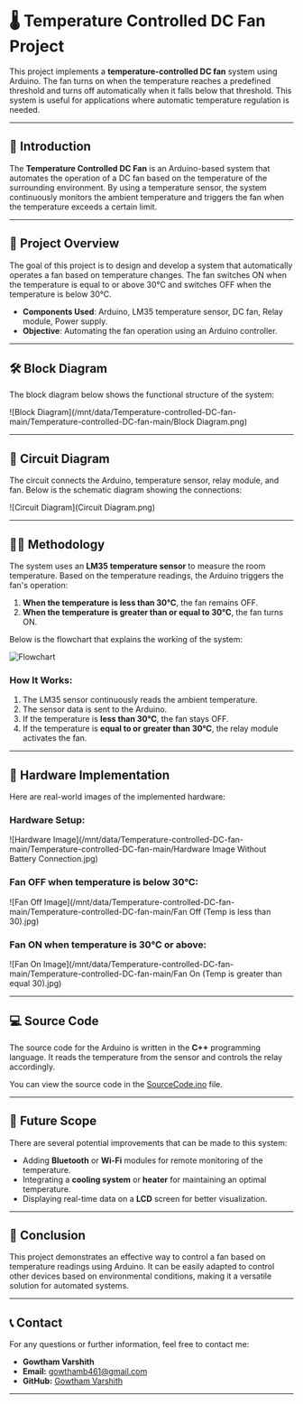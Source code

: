 
# 🌡️ Temperature Controlled DC Fan Project

This project implements a **temperature-controlled DC fan** system using Arduino. The fan turns on when the temperature reaches a predefined threshold and turns off automatically when it falls below that threshold. This system is useful for applications where automatic temperature regulation is needed.

---

## 📖 Introduction

The **Temperature Controlled DC Fan** is an Arduino-based system that automates the operation of a DC fan based on the temperature of the surrounding environment. By using a temperature sensor, the system continuously monitors the ambient temperature and triggers the fan when the temperature exceeds a certain limit.

---

## 🎯 Project Overview

The goal of this project is to design and develop a system that automatically operates a fan based on temperature changes. The fan switches ON when the temperature is equal to or above 30°C and switches OFF when the temperature is below 30°C.

- **Components Used**: Arduino, LM35 temperature sensor, DC fan, Relay module, Power supply.
- **Objective**: Automating the fan operation using an Arduino controller.

---

## 🛠️ Block Diagram

The block diagram below shows the functional structure of the system:

![Block Diagram](/mnt/data/Temperature-controlled-DC-fan-main/Temperature-controlled-DC-fan-main/Block Diagram.png)

---

## 📝 Circuit Diagram

The circuit connects the Arduino, temperature sensor, relay module, and fan. Below is the schematic diagram showing the connections:

![Circuit Diagram](Circuit Diagram.png)

---

## 🧑‍🔬 Methodology

The system uses an **LM35 temperature sensor** to measure the room temperature. Based on the temperature readings, the Arduino triggers the fan's operation:

1. **When the temperature is less than 30°C**, the fan remains OFF.
2. **When the temperature is greater than or equal to 30°C**, the fan turns ON.

Below is the flowchart that explains the working of the system:

![Flowchart](/mnt/data/Temperature-controlled-DC-fan-main/Temperature-controlled-DC-fan-main/Flowchart.png)

### How It Works:

1. The LM35 sensor continuously reads the ambient temperature.
2. The sensor data is sent to the Arduino.
3. If the temperature is **less than 30°C**, the fan stays OFF.
4. If the temperature is **equal to or greater than 30°C**, the relay module activates the fan.

---

## 🔌 Hardware Implementation

Here are real-world images of the implemented hardware:

### Hardware Setup:
![Hardware Image](/mnt/data/Temperature-controlled-DC-fan-main/Temperature-controlled-DC-fan-main/Hardware Image Without Battery Connection.jpg)

### Fan OFF when temperature is below 30°C:
![Fan Off Image](/mnt/data/Temperature-controlled-DC-fan-main/Temperature-controlled-DC-fan-main/Fan Off (Temp is less than 30).jpg)

### Fan ON when temperature is 30°C or above:
![Fan On Image](/mnt/data/Temperature-controlled-DC-fan-main/Temperature-controlled-DC-fan-main/Fan On (Temp is greater than equal 30).jpg)

---

## 💻 Source Code

The source code for the Arduino is written in the **C++** programming language. It reads the temperature from the sensor and controls the relay accordingly.

You can view the source code in the [SourceCode.ino](./SourceCode.ino) file.

---

## 🔮 Future Scope

There are several potential improvements that can be made to this system:
- Adding **Bluetooth** or **Wi-Fi** modules for remote monitoring of the temperature.
- Integrating a **cooling system** or **heater** for maintaining an optimal temperature.
- Displaying real-time data on a **LCD** screen for better visualization.

---

## 🏁 Conclusion

This project demonstrates an effective way to control a fan based on temperature readings using Arduino. It can be easily adapted to control other devices based on environmental conditions, making it a versatile solution for automated systems.

---

## 📞 Contact

For any questions or further information, feel free to contact me:
- **Gowtham Varshith**
- **Email:** gowthamb461@gmail.com
- **GitHub:** [Gowtham Varshith](https://github.com/Gowtham-Varshith)

---

